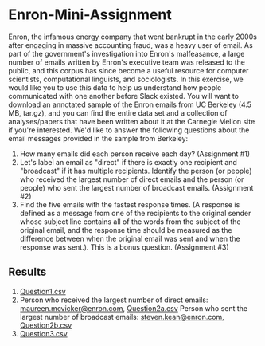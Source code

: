 # Enron-Mini-Assignment

Enron, the infamous energy company that went bankrupt in the early 2000s after engaging in massive accounting fraud, was a heavy user of email. As part of the government's investigation into Enron's malfeasance, a large number of emails written by Enron's executive team was released to the public, and this corpus has since become a useful resource for computer scientists, computational linguists, and sociologists. In this exercise, we would like you to use this data to help us understand how people communicated with one another before Slack existed.
You will want to download an annotated sample of the Enron emails from UC Berkeley (4.5 MB, tar.gz), and you can find the entire data set and a collection of analyses/papers that have been written about it at the Carnegie Mellon site if you're interested. We'd like to answer the following questions about the email messages provided in the sample from Berkeley:
1. How many emails did each person receive each day? (Assignment #1)
2. Let's label an email as "direct" if there is exactly one recipient and "broadcast" if it has multiple recipients. Identify the person (or people) who received the largest number of direct emails and the person (or people) who sent the largest number of broadcast emails. (Assignment #2)
3. Find the five emails with the fastest response times. (A response is defined as a message from one of the recipients to the original sender whose subject line contains all of the words from the subject of the original email, and the response time should be measured as the difference between when the original email was sent and when the response was sent.). This is a bonus question. (Assignment #3)

## Results 
1. [Question1.csv](https://github.com/aisetoyama/Enron-Mini-Assignment/files/6572374/Question1.csv)
2. Person who received the largest number of direct emails: 	maureen.mcvicker@enron.com, [Question2a.csv](https://github.com/aisetoyama/Enron-Mini-Assignment/files/6572375/Question2a.csv)
   Person who sent the largest number of broadcast emails:  steven.kean@enron.com, [Question2b.csv](https://github.com/aisetoyama/Enron-Mini-Assignment/files/6572376/Question2b.csv)
3. [Question3.csv](https://github.com/aisetoyama/Enron-Mini-Assignment/files/6572371/Question3.csv)

